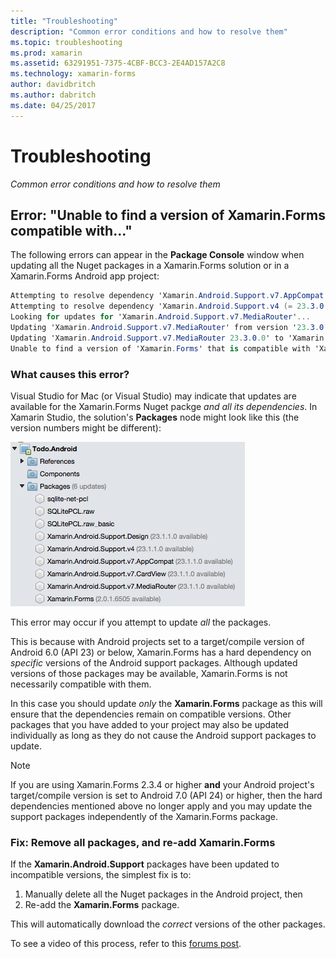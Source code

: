```yaml
---
title: "Troubleshooting"
description: "Common error conditions and how to resolve them"
ms.topic: troubleshooting
ms.prod: xamarin
ms.assetid: 63291951-7375-4CBF-BCC3-2E4AD157A2C8
ms.technology: xamarin-forms
author: davidbritch
ms.author: dabritch
ms.date: 04/25/2017
---
```


# Troubleshooting

_Common error conditions and how to resolve them_

## Error: "Unable to find a version of Xamarin.Forms compatible with..."

The following errors can appear in the **Package Console** window
when updating all the Nuget packages in a Xamarin.Forms solution or in
a Xamarin.Forms Android app project:

```csharp
Attempting to resolve dependency 'Xamarin.Android.Support.v7.AppCompat (= 23.3.0.0)'.
Attempting to resolve dependency 'Xamarin.Android.Support.v4 (= 23.3.0.0)'.
Looking for updates for 'Xamarin.Android.Support.v7.MediaRouter'...
Updating 'Xamarin.Android.Support.v7.MediaRouter' from version '23.3.0.0' to '23.3.1.0' in project 'Todo.Droid'.
Updating 'Xamarin.Android.Support.v7.MediaRouter 23.3.0.0' to 'Xamarin.Android.Support.v7.MediaRouter 23.3.1.0' failed.
Unable to find a version of 'Xamarin.Forms' that is compatible with 'Xamarin.Android.Support.v7.MediaRouter 23.3.0.0'.
```

### What causes this error?

Visual Studio for Mac (or Visual Studio) may indicate that updates are available
for the Xamarin.Forms Nuget packge *and all its dependencies*. In Xamarin
Studio, the solution's **Packages** node might look like this (the version
numbers might be different):

![](images/updates-available.png "Android Project Packages Folder")

This error may occur if you attempt to update _all_ the packages.

This is because with Android projects set to a target/compile version of 
Android 6.0 (API 23) or below, Xamarin.Forms has a hard dependency on *specific* 
versions of the Android support packages. Although updated versions of those 
packages may be available, Xamarin.Forms is not necessarily compatible with them.

In this case you should update _only_ the **Xamarin.Forms** package as this will 
ensure that the dependencies remain on compatible versions. Other packages 
that you have added to your project may also be updated individually as long as they 
do not cause the Android support packages to update.


> [!NOTE]
> If you are using Xamarin.Forms 2.3.4 or higher **and** your Android project's 
target/compile version is set to Android 7.0 (API 24) or higher, then the hard 
dependencies mentioned above no longer apply and you may update the support packages 
independently of the Xamarin.Forms package.


### Fix: Remove all packages, and re-add Xamarin.Forms

If the **Xamarin.Android.Support** packages have been updated to incompatible
versions, the simplest fix is to:

1. Manually delete all the Nuget packages in the Android project, then
2. Re-add the **Xamarin.Forms** package.

This will automatically download the *correct* versions of the other packages.

To see a video of this process, refer to this
[forums post](https://forums.xamarin.com/discussion/comment/170012/#Comment_170012).

